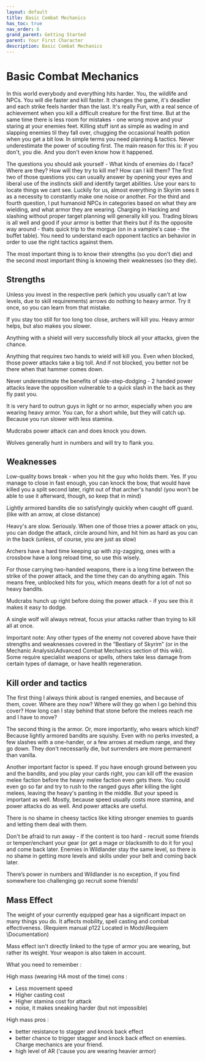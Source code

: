 ```yaml
---
layout: default
title: Basic Combat Mechanics
has_toc: true
nav_order: 6
grand_parent: Getting Started
parent: Your First Character
description: Basic Combat Mechanics
---
```



# Basic Combat Mechanics

In this world everybody and everything hits harder. You, the wildlife and NPCs. You will die faster and kill faster. It changes the game, it's deadlier and each strike feels harder than the last. It's really Fun, with a real sence of achievement when you kill a difficult creature for the first time. But at the same time there is less room for mistakes - one wrong move and your staring at your enemies feet. Killing stuff isnt as simple as wading in and slapping enemies til they fall over, chugging the occasional health potion when you get a bit low. In simple terms you need planning & tactics. Never underestimate the power of scouting first. The main reason for this is: if you don't, you die. And you don't even know how it happened.

The questions you should ask yourself - What kinds of enemies do I face? Where are they? How will they try to kill me? How can I kill them? The first two of those questions you can usually answer by opening your eyes and liberal use of the instincts skill and identify target abilities. Use your ears to locate things we cant see. Luckily for us, almost everything in Skyrim sees it as a necessity to constantly make one noise or another. For the third and fourth question, I put humanoid NPCs in categories based on what they are wielding, and what armor they are wearing. Charging in Hacking and slashing without proper target planning will generally kill you. Trading blows is all well and good if your armor is better that theirs but if its the opposite way around - thats quick trip to the morgue (on in a vampire's case - the buffet table). You need to understand each opponent tactics an behavior in order to use the right tactics against them.

The most important thing is to know their strengths (so you don't die) and the second most important thing is knowing their weaknesses (so they die).

## Strengths

Unless you invest in the respective perk (which you usually can't at low levels, due to skill requirements) arrows do nothing to heavy armor. Try it once, so you can learn from that mistake.

If you stay too still for too long too close, archers will kill you. Heavy armor helps, but also makes you slower.

Anything with a shield will very successfully block all your attacks, given the chance.

Anything that requires two hands to wield will kill you. Even when blocked, those power attacks take a big toll. And if not blocked, you better not be there when that hammer comes down.

Never underestimate the benefits of side-step-dodging - 2 handed power attacks leave the opposition vulnerable to a quick slash in the back as they fly past you.

It is very hard to outrun guys in light or no armor, especially when you are wearing heavy armor. You can, for a short while, but they will catch up. Because you run slower with less stamina.

Mudcrabs power attack can and does knock you down.

Wolves generally hunt in numbers and will try to flank you. 

## Weaknesses
Low-quality bows break - when you hit the guy who holds them. Yes. If you manage to close in fast enough, you can knock the bow, that would have killed you a split second later, right out of that archer's hands! (you won't be able to use it afterward, though, so keep that in mind)

Lightly armored bandits die so satisfyingly quickly when caught off guard. (like with an arrow, at close distance)

Heavy's are slow. Seriously. When one of those tries a power attack on you, you can dodge the attack, circle around him, and hit him as hard as you can in the back (unless, of course, you are just as slow)

Archers have a hard time keeping up with zig-zagging, ones with a crossbow have a long reload time, so use this wisely.

For those carrying two-handed weapons, there is a long time between the strike of the power attack, and the time they can do anything again. This means free, unblocked hits for you, which means death for a lot of not so heavy bandits.

Mudcrabs hunch up right before doing the power attack - if you see this it makes it easy to dodge.

A single wolf will always retreat, focus your attacks rather than trying to kill all at once.

Important note: Any other types of the enemy not covered above have their strengths and weaknesses covered in the “Bestiary of Skyrim” (or in the Mechanic Analysis\Advanced Combat Mechanics section of this wiki). Some require specialist weapons or spells, others take less damage from certain types of damage, or have health regeneration.  
 
## Kill order and tactics
The first thing I always think about is ranged enemies, and because of them, cover. Where are they now? Where will they go when I go behind this cover? How long can I stay behind that stone before the melees reach me and I have to move?

The second thing is the armor. Or, more importantly, who wears which kind? Because lightly armored bandits are squishy. Even with no perks invested, a few slashes with a one-hander, or a few arrows at medium range, and they go down. They don't necessarily die, but surrenders are more permanent than vanilla.

Another important factor is speed. If you have enough ground between you and the bandits, and you play your cards right, you can kill off the evasion melee faction before the heavy melee faction even gets there. You could even go so far and try to rush to the ranged guys after killing the light melees, leaving the heavy's panting in the middle. But your speed is important as well. Mostly, because speed usually costs more stamina, and power attacks do as well. And power attacks are useful.

There is no shame in cheesy tactics like kiting stronger enemies to guards and letting them deal with them.

Don't be afraid to run away - if the content is too hard - recruit some friends or temper/enchant your gear (or get a mage or blacksmith to do it for you) and come back later. Enemies in Wildlander stay the same level, so there is no shame in getting more levels and skills under your belt and coming back later. 

There’s power in numbers and Wildlander is no exception, if you find somewhere too challenging go recruit some friends!

## Mass Effect

The weight of your currently equipped gear has a significant impact on many things you do. It affects mobility, spell casting and combat effectiveness. (Requiem manual p122 Located in Mods\Requiem \Documentation)

Mass effect isn't directly linked to the type of armor you are wearing, but rather its weight. Your weapon is also taken in account. 

What you need to remember :

High mass (wearing HA most of the time) cons :
* Less movement speed
* Higher casting cost
* Higher stamina cost for attack
* noise, it makes sneaking harder (but not impossible)

High mass pros :
* better resistance to stagger and knock back effect
* better chance to trigger stagger and knock back effect on enemies. Charge mechanics are your friend.
* high level of AR ('cause you are wearing heavier armor)